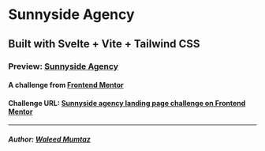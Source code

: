 # Sunnyside Agency

## Built with Svelte + Vite + Tailwind CSS

### Preview: [Sunnyside Agency](https://sunnyside-agency-bice.vercel.app/)

#### A challenge from [Frontend Mentor](https://www.frontendmentor.io)

#### Challenge URL: [Sunnyside agency landing page challenge on Frontend Mentor](https://www.frontendmentor.io/challenges/sunnyside-agency-landing-page-7yVs3B6ef)

---

##### Author: [Waleed Mumtaz](https://twitter.com/WaleedMumtaaz)
